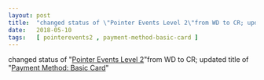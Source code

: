 ```yaml
---
layout: post
title:  "changed status of \"Pointer Events Level 2\"from WD to CR; updated title of \"Payment Method: Basic Card\""
date:   2018-05-10
tags:   [ pointerevents2 , payment-method-basic-card ]
---
```


changed status of "[Pointer Events Level 2](/spec/pointerevents2)"from WD to CR; updated title of "[Payment Method: Basic Card](/spec/payment-method-basic-card)"


